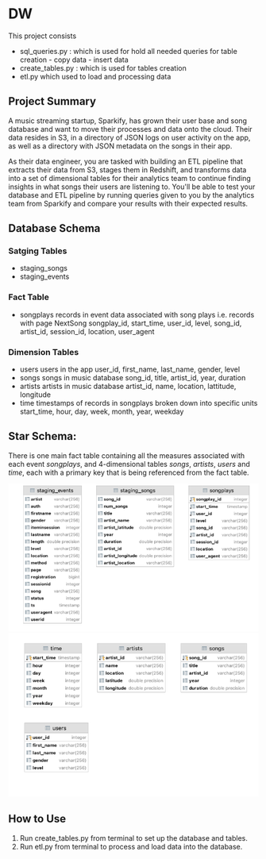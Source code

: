 # DW

This project consists 
- sql_queries.py : which is used for hold all needed queries for table creation - copy data - insert data 
- create_tables.py : which is used for tables creation
- etl.py which used to load and processing data 


## Project Summary

A music streaming startup, Sparkify, has grown their user base and song database and want to move their processes and data onto the cloud. Their data resides in S3, in a directory of JSON logs on user activity on the app, as well as a directory with JSON metadata on the songs in their app.

As their data engineer, you are tasked with building an ETL pipeline that extracts their data from S3, stages them in Redshift, and transforms data into a set of dimensional tables for their analytics team to continue finding insights in what songs their users are listening to. You'll be able to test your database and ETL pipeline by running queries given to you by the analytics team from Sparkify and compare your results with their expected results.

## Database Schema

### Satging Tables

- staging_songs
- staging_events

### Fact Table

- songplays 
records in event data associated with song plays i.e. records with page NextSong
songplay_id, start_time, user_id, level, song_id, artist_id, session_id, location, user_agent

### Dimension Tables
- users 
users in the app
user_id, first_name, last_name, gender, level
- songs 
songs in music database
song_id, title, artist_id, year, duration
- artists
artists in music database
artist_id, name, location, lattitude, longitude
- time 
timestamps of records in songplays broken down into specific units
start_time, hour, day, week, month, year, weekday

## Star Schema: 
There is one main fact table containing all the measures associated with each event *songplays*, 
and 4-dimensional tables *songs*, *artists*, *users* and *time*, each with a primary key that is being referenced from the fact table.

<img src="2.png">
<img src="1.png">



## How to Use

1. Run create_tables.py from terminal to set up the database and tables.
2. Run etl.py from terminal to process and load data into the database.


